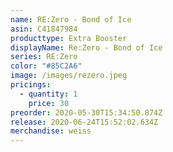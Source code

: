 ```yaml
---
name: RE:Zero - Bond of Ice
asin: C41847984
producttype: Extra Booster
displayName: Re:Zero - Bond of Ice
series: RE:Zero
color: "#85C2A6"
image: /images/rezero.jpeg
pricings:
  - quantity: 1
    price: 30
preorder: 2020-05-30T15:34:50.874Z
release: 2020-06-24T15:52:02.634Z
merchandise: weiss
---
```

